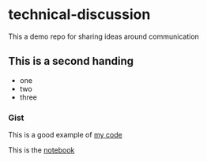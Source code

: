 # technical-discussion
This a demo repo for sharing ideas around communication

## This is a second handing

* one
* two
* three
### Gist

This is a good example of [my code](https://gist.github.com/mfoune/7a043e888232a67a9dd475c04456e00b)

This is the [notebook]()

